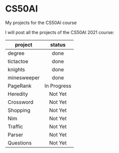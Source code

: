 # CS50AI
My projects for the CS50AI course

I will post all the projects of the CS50AI 2021 course:

| project        | status    |           
| ------------- |:-------------:|
| degree      | done   |
| tictactoe      | done|
| knights | done |
| minesweeper | done |
| PageRank | In Progress |
| Heredity | Not Yet |
| Crossword | Not Yet |
| Shopping | Not Yet |
| Nim | Not Yet |
| Traffic | Not Yet |
| Parser | Not Yet |
| Questions | Not Yet |
